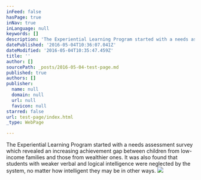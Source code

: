 ```yaml
---
inFeed: false
hasPage: true
inNav: true
inLanguage: null
keywords: []
description: 'The Experiential Learning Program started with a needs assessment survey which revealed an increasing achievement gap between children from low-income families and those from wealthier ones. It was also found that students with weaker verbal and logical intelligence were neglected by the system, no matter how intelligent they may be in other ways.'
datePublished: '2016-05-04T10:36:07.041Z'
dateModified: '2016-05-04T10:35:47.459Z'
title: ''
author: []
sourcePath: _posts/2016-05-04-test-page.md
published: true
authors: []
publisher:
  name: null
  domain: null
  url: null
  favicon: null
starred: false
url: test-page/index.html
_type: WebPage

---
```

The Experiential Learning Program started with a needs assessment survey which revealed an increasing achievement gap between children from low-income families and those from wealthier ones. It was also found that students with weaker verbal and logical intelligence were neglected by the system, no matter how intelligent they may be in other ways.
![](https://the-grid-user-content.s3-us-west-2.amazonaws.com/039ffdc8-f803-4eb3-9412-a060edf830e6.jpg)